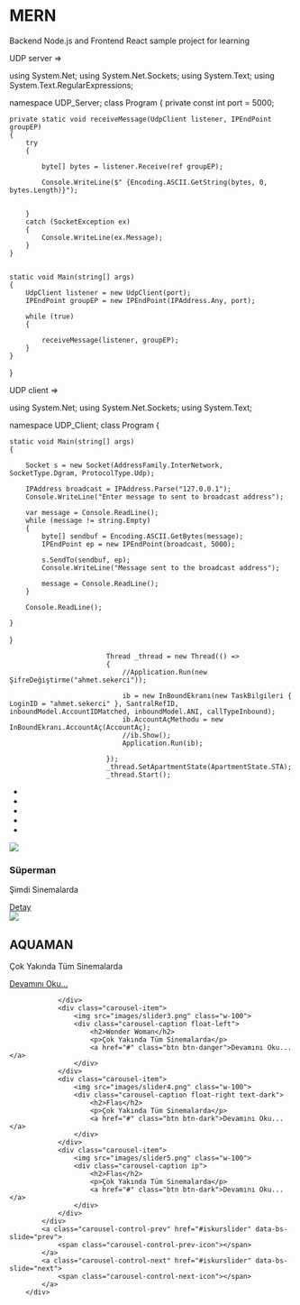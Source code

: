 # MERN
Backend Node.js and Frontend React sample project for learning

UDP server =>

using System.Net;
using System.Net.Sockets;
using System.Text;
using System.Text.RegularExpressions;

namespace UDP_Server;
class Program
{
    private const int port = 5000;



    private static void receiveMessage(UdpClient listener, IPEndPoint groupEP)
    {
        try
        {

            byte[] bytes = listener.Receive(ref groupEP);

            Console.WriteLine($" {Encoding.ASCII.GetString(bytes, 0, bytes.Length)}");


        }
        catch (SocketException ex)
        {
            Console.WriteLine(ex.Message);
        }
    }


    static void Main(string[] args)
    {
        UdpClient listener = new UdpClient(port);
        IPEndPoint groupEP = new IPEndPoint(IPAddress.Any, port);

        while (true)
        {

            receiveMessage(listener, groupEP);
        }
    }

}


UDP client => 


using System.Net;
using System.Net.Sockets;
using System.Text;

namespace UDP_Client;
class Program
{


    static void Main(string[] args)
    {

        Socket s = new Socket(AddressFamily.InterNetwork, SocketType.Dgram, ProtocolType.Udp);

        IPAddress broadcast = IPAddress.Parse("127.0.0.1");
        Console.WriteLine("Enter message to sent to broadcast address");

        var message = Console.ReadLine();
        while (message != string.Empty)
        {
            byte[] sendbuf = Encoding.ASCII.GetBytes(message);
            IPEndPoint ep = new IPEndPoint(broadcast, 5000);

            s.SendTo(sendbuf, ep);
            Console.WriteLine("Message sent to the broadcast address");

            message = Console.ReadLine();
        }

        Console.ReadLine();

    }

}





                            Thread _thread = new Thread(() =>
                            {
                                //Application.Run(new ŞifreDeğiştirme("ahmet.sekerci"));

                                ib = new InBoundEkranı(new TaskBilgileri { LoginID = "ahmet.sekerci" }, SantralRefID, inboundModel.AccountIDMatched, inboundModel.ANI, callTypeInbound);
                                ib.AccountAçMethodu = new InBoundEkranı.AccountAç(AccountAç);
                                //ib.Show();
                                Application.Run(ib);

                            });
                            _thread.SetApartmentState(ApartmentState.STA);
                            _thread.Start();









<div class="carousel slider" data-bs-ride="carousel" id="iskurslider">
            <ul class="carousel-indicators">
                <li class="active" data-bs-target="#iskurslider" data-bs-slide-to="0"></li>
                <li data-bs-target="#iskurslider" data-bs-slide-to="1"></li>
                <li data-bs-target="#iskurslider" data-bs-slide-to="2"></li>
                <li data-bs-target="#iskurslider" data-bs-slide-to="3"></li>
                <li data-bs-target="#iskurslider" data-bs-slide-to="4"></li>
            </ul>
            <div class="carousel-inner">
                <div class="carousel-item active">
                    <img src="images/slider1.png" class="w-100">
                    <div class="carousel-caption">
                        <h3>Süperman</h3>
                        <p>Şimdi Sinemalarda</p>
                        <a href="#" class="btn btn-primary">Detay</a>
                    </div>
                </div>
                <div class="carousel-item">
                    <img src="images/slider2.png" class="w-100">
                    <div class="carousel-caption d-none d-md-block">
                        <h2>AQUAMAN</h2>
                        <p>Çok Yakında Tüm Sinemalarda</p>
                        <a href="#" class="btn btn-warning">Devamını Oku...</a>
                    </div>

                </div>
                <div class="carousel-item">
                    <img src="images/slider3.png" class="w-100">
                    <div class="carousel-caption float-left">
                        <h2>Wonder Woman</h2>
                        <p>Çok Yakında Tüm Sinemalarda</p>
                        <a href="#" class="btn btn-danger">Devamını Oku...</a>
                    </div>
                </div>
                <div class="carousel-item">
                    <img src="images/slider4.png" class="w-100">
                    <div class="carousel-caption float-right text-dark">
                        <h2>Flas</h2>
                        <p>Çok Yakında Tüm Sinemalarda</p>
                        <a href="#" class="btn btn-dark">Devamını Oku...</a>
                    </div>
                </div>
                <div class="carousel-item">
                    <img src="images/slider5.png" class="w-100">
                    <div class="carousel-caption ip">
                        <h2>Flas</h2>
                        <p>Çok Yakında Tüm Sinemalarda</p>
                        <a href="#" class="btn btn-dark">Devamını Oku...</a>
                    </div>
                </div>
            </div>
            <a class="carousel-control-prev" href="#iskurslider" data-bs-slide="prev">
                <span class="carousel-control-prev-icon"></span>
            </a>
            <a class="carousel-control-next" href="#iskurslider" data-bs-slide="next">
                <span class="carousel-control-next-icon"></span>
            </a>
        </div>
